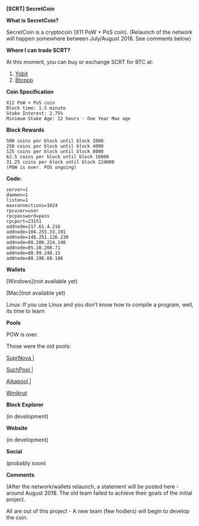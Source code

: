 **[SCRT] SecretCoin**

**What is SecretCoin?**

SecretCoin is a cryptocoin (X11 PoW + PoS coin). 
(Relaunch of the network will happen somewhere between July/August 2018. See comments below)

**Where I can trade SCRT?**

At this moment, you can buy or exchange SCRT for BTC at:

1. [Yobit](https://yobit.net/en/trade/SCRT/BTC#7D) 
2. [Btcpop](https://btcpop.co/Exchange/SCRT)

**Coin Specification**
```
X11 PoW + PoS coin
Block time: 1.5 minute
Stake Interest: 2.75%
Minimum Stake Age: 12 hours - One Year Max age
```

**Block Rewards**
```
500 coins per block until block 2000
250 coins per block until block 4000
125 coins per block until block 8000
62.5 coins per block until block 16000
31.25 coins per block until block 224000
(POW is over. POS ongoing)
```

**Code:**
```
server=1
daemon=1
listen=1
maxconnections=1024
rpcuser=user
rpcpassword=pass
rpcport=23151
addnode=217.61.4.216
addnode=104.255.33.191
addnode=148.251.126.230
addnode=80.208.224.140
addnode=85.10.208.71
addnode=88.99.248.15
addnode=88.198.68.186
```

**Wallets**

[Windows](not available yet)

[Mac](not available yet)

Linux: If you use Linux and you don’t know how to compile a program, well, its time to learn

**Pools**

POW is over. 

Those were the old pools:

[SuprNova | ](https://scrt.suprnova.cc/)

[SuchPool | ](https://www.suchpool.pw/scrt/)

[Aikapool | ](https://aikapool.com/scrt/)

[Wmikrut](http://wmikrut.com/)


**Block Explorer**

(in development)

**Website**

(in development)

**Social**

(probably soon)

**Comments**

(After the network/wallets relaunch, a statement will be posted here - around August 2018.
The old team failed to achieve their goals of the initial project.

All are out of this project - A new team (few hodlers) will begin to develop the coin. 
